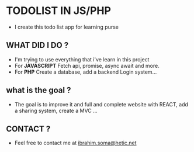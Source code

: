 # TODOLIST IN JS/PHP
  * I create this todo list app for learning purse


## WHAT DID I DO ?
  * I'm trying to use everything that i've learn in this project
  * For <strong>JAVASCRIPT</strong> Fetch api, promise, async await and more.
  * For <strong>PHP</strong> Create a database, add a backend Login system...
  
## what is the goal ?

  * The goal is to improve it and full and complete website with REACT, add a sharing system, create a MVC ...


## CONTACT ?
  * Feel free to contact me at ibrahim.soma@hetic.net
